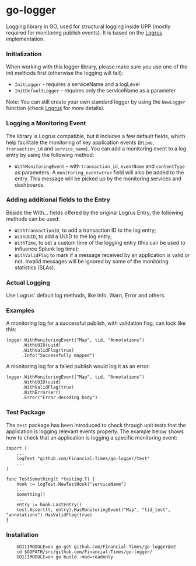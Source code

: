 # go-logger
Logging library in GO, used for structural logging inside UPP (mostly required for monitoring publish events). It is based on the [Logrus](https://github.com/sirupsen/logrus) implementation.

### Initialization
When working with this logger library, please make sure you use one of the init methods first (otherwise the logging will fail):
- `InitLogger` - requires a serviceName and a logLevel
- `InitDefaultLogger` - requires only the serviceName as a parameter

Note: You can still create your own standard logger by using the `NewLogger` function (check [Logrus](https://github.com/sirupsen/logrus/blob/master/logger.go#L69) for more details).


### Logging a Monitoring Event
The library is Logrus compatible, but it includes a few default fields, 
which help facilitate the monitoring of key application events (`@time`, `transaction_id` and `service_name`).
You can add a monitoring event to a log entry by using the following method:
- `WithMonitoringEvent` - with `transaction_id`, `eventName` and `contentType` as parameters. 
A `monitoring_event=true` field will also be added to the entry. 
This message will be picked up by the monitoring services and dashboards.

### Adding additional fields to the Entry

Beside the With... fields offered by the original Logrus Entry, the following methods can be used:
- `WithTransactionID`, to add a transaction ID to the log entry;
- `WithUUID`, to add a UUID to the log entry;
- `WithTime`, to set a custom time of the logging entry (this can be used to influence Splunk log time); 
- `WithValidFlag` to mark if a message received by an application is valid or not. 
Invalid messages will be ignored by some of the monitoring statistics (SLAs).

### Actual Logging

Use Logrus' default log methods, like Info, Warn, Error and others.

### Examples

A monitoring log for a successful publish, with validation flag, can look like this:

```
logger.WithMonitoringEvent("Map", tid, "Annotations")
      .WithUUID(uuid)
      .WithValidFlag(true)
      .Info("Successfully mapped")
```

A monitoring log for a failed publish would log it as an error:
```
logger.WithMonitoringEvent("Map", tid, "Annotations")
      .WithUUID(uuid)
      .WithValidFlag(true)
      .WithError(err)
      .Error("Error decoding body")
```

### Test Package

The `test` package has been introduced to check through unit tests that the application is logging relevant events 
properly. The example below shows how to check that an application is logging a specific monitoring event:
```
import (
    ...
    logTest "github.com/Financial-Times/go-logger/test"
    ...
)

func TestSomething(t *testing.T) {
    hook := logTest.NewTestHook("serviceName")
    ...
    Something()
    ...
    entry := hook.LastEntry()
    test.Assert(t, entry).HasMonitoringEvent("Map", "tid_test", "annotations").HasValidFlag(true)
}

```

### Installation

```
    GO111MODULE=on go get github.com/Financial-Times/go-logger@v2
    cd $GOPATH/src/github.com/Financial-Times/go-logger/
    GO111MODULE=on go build -mod=readonly
```